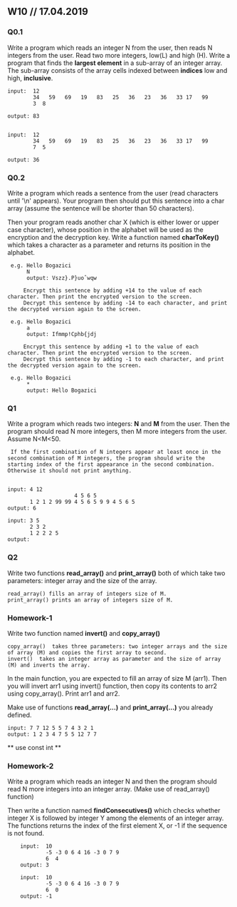 
## W10 // 17.04.2019

### Q0.1

Write a program which reads an integer N from the user, then reads N integers from the user. Read two more integers, low(L) and high (H). Write a program that finds the **largest element** in a sub-array of an integer array. The sub-array consists of the array cells indexed between **indices** low and high, **inclusive**. 

    input:  12
            34   59   69   19   83   25   36   23   36   33 17   99
            3  8 
            
    output: 83
    
    
    input:  12
            34   59   69   19   83   25   36   23   36   33 17   99
            7  5 
            
    output: 36

### Q0.2


Write a program which reads a sentence from the user (read characters until '\n' appears). Your program then should put this sentence into a char array (assume the sentence will be shorter than 50 characters). 

Then your program reads another char X (which is either lower or upper case character), whose position in the alphabet will be used as the encryption and the decryption key. Write a function named **charToKey()** which takes a character as a parameter and returns its position in the alphabet.

     e.g. Hello Bogazici 
          N
          output: Vszz}.P}uoˆwqw

         Encrypt this sentence by adding +14 to the value of each character. Then print the encrypted version to the screen. 
         Decrypt this sentence by adding -14 to each character, and print the decrypted version again to the screen. 
         
     e.g. Hello Bogazici 
          a
          output: Ifmmp!Cphb{jdj
          
         Encrypt this sentence by adding +1 to the value of each character. Then print the encrypted version to the screen. 
         Decrypt this sentence by adding -1 to each character, and print the decrypted version again to the screen. 
         
     e.g. Hello Bogazici 
          *
          output: Hello Bogazici

### Q1

Write a program which reads two integers: **N** and **M** from the user. Then the program should read N more integers, then M more integers from the user. Assume N<M<50. 

     If the first combination of N integers appear at least once in the second combination of M integers, the program should write the starting index of the first appearance in the second combination. Otherwise it should not print anything. 


    input: 4 12
                         4 5 6 5
           1 2 1 2 99 99 4 5 6 5 9 9 4 5 6 5
    output: 6
    
    input: 3 5
           2 3 2
           1 2 2 2 5
    output: 


### Q2

Write two functions **read_array()** and **print_array()** both of which take two parameters: integer array and the size of the array.

    read_array() fills an array of integers size of M.
    print_array() prints an array of integers size of M.

### Homework-1

Write two function named **invert()** and **copy_array()** 

    copy_array()  takes three parameters: two integer arrays and the size of array (M) and copies the first array to second. 
    invert()  takes an integer array as parameter and the size of array (M) and inverts the array.


 In the main function, you are expected to fill an array of size M (arr1). Then you will invert arr1 using invert() function, then copy its contents to arr2 using copy_array(). Print arr1 and arr2.
 
 
Make use of functions **read_array(...)** and **print_array(...)** you already defined.

    input: 7 7 12 5 5 7 4 3 2 1
    output: 1 2 3 4 7 5 5 12 7 7
    
    
** use const int **

### Homework-2

Write a program which reads an integer N and  then the program should read N more integers into an integer array. (Make use of  read_array() function) 

Then write a function named **findConsecutives()** which checks whether integer X is followed by integer Y among the elements of an integer array. 
    The functions returns the index of the first element X, or -1 if the sequence is not found. 
    
        input:  10
                -5 -3 0 6 4 16 -3 0 7 9
                6  4
        output: 3

        input:  10
                -5 -3 0 6 4 16 -3 0 7 9
                6  0
        output: -1
    

